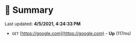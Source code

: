 # 📖 Summary
Last updated: **4/5/2021, 4:24:33 PM**

- `GET` [https://google.com](https://google.com) - **Up** (117ms)
